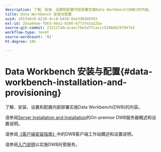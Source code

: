 ```yaml
---
description: 了解、安装、设置和配置内部部署实施Data Workbench(DWB)的内容。
title: Data Workbench 安装与配置
uuid: a557e6c8-b210-4cc8-b430-8ae3d04b6593
exl-id: 35aa64ae-fb63-46a1-8160-6773fe3a22ba
source-git-commit: 232117a8cacaecf8e5d7fcaccc5290d6297947e5
workflow-type: tm+mt
source-wordcount: '91'
ht-degree: 18%

---
```


# Data Workbench 安装与配置{#data-workbench-installation-and-provisioning}

了解、安装、设置和配置内部部署实施Data Workbench(DWB)的内容。

请参阅[Server Installation and Installation](https://experienceleague.adobe.com/docs/data-workbench/using/server-admin-install/install-servers/c-install-ins-svr.html)的On-premise DWB服务器概述和设置说明。

请参阅[《客户端安装指南》](https://experienceleague.adobe.com/docs/data-workbench/using/install/c-data-workbench-client-install.html?lang=zh-Hans)中的DWB客户端工作站概述和设置说明。

请参阅[入门说明](../../../home/dwb-implement-overview/dwb-implement-provision/dwb-implement-onboarding.md#concept-e93aba41b26a410f959c5ca7f8e33355)以实施DWB托管服务。
